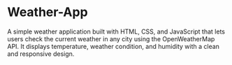 # Weather-App
A simple weather application built with HTML, CSS, and JavaScript that lets users check the current weather in any city using the OpenWeatherMap API. It displays temperature, weather condition, and humidity with a clean and responsive design.
